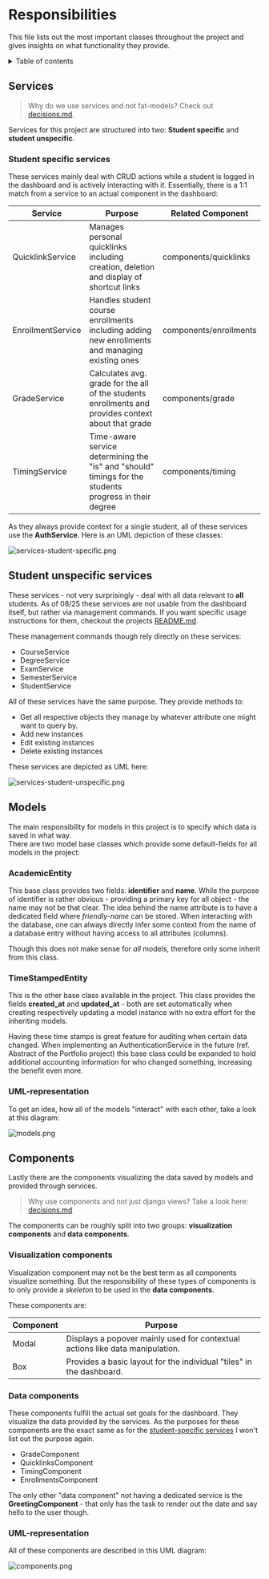 # Responsibilities

This file lists out the most important classes throughout the project and gives insights on what functionality they
provide.

<details>
<summary>Table of contents</summary>

- [Services](#services)
    - [Student specific services](#student-specific-services)
    - [Student unspecific services](#student-unspecific-services)
- [Models](#models)
    - [AcademicEntity](#academicentity)
    - [TimeStampedEntity](#timestampedentity)
    - [UML-representation](#UML-representation)
- [Components](#components)
    - [Visualization components](#visualization-components)
    - [Data components](#data-components)
    - [UML-representation](#UML-representation)

</details>

## Services

> Why do we use services and not fat-models? Check out [decisions.md](decisions.md#services).

Services for this project are structured into two: **Student specific** and **student unspecific**.

### Student specific services

These services mainly deal with CRUD actions while a student is logged in the dashboard and is actively interacting with
it. Essentially, there is a 1:1 match from a service to an actual component in the dashboard:

| Service           | Purpose                                                                                                | Related Component      |
|-------------------|--------------------------------------------------------------------------------------------------------|------------------------|
| QuicklinkService  | Manages personal quicklinks including creation, deletion and display of shortcut links                 | components/quicklinks  |
| EnrollmentService | Handles student course enrollments including adding new enrollments and managing existing ones         | components/enrollments |
| GradeService      | Calculates avg. grade for the all of the students enrollments and provides context about that grade    | components/grade       |
| TimingService     | Time-aware service determining the "is" and "should" timings for the students progress in their degree | components/timing      |

As they always provide context for a single student, all of these services use the **AuthService**.
Here is an UML depiction of these classes:

![services-student-specific.png](./services-student-specific.png)

## Student unspecific services

These services - not very surprisingly - deal with all data relevant to **all** students.
As of 08/25 these services are not usable from the dashboard itself, but rather via management commands.
If you want specific usage instructions for them, checkout the projects [README.md](../README.md).

These management commands though rely directly on these services:

- CourseService
- DegreeService
- ExamService
- SemesterService
- StudentService

All of these services have the same purpose. They provide methods to:

- Get all respective objects they manage by whatever attribute one might want to query by.
- Add new instances
- Edit existing instances
- Delete existing instances

These services are depicted as UML here:

![services-student-unspecific.png](./services-student-unspecific.png)

## Models

The main responsibility for models in this project is to specify which data is saved in what way.
<br>
There are two model base classes which provide some default-fields for all models in the project:

### AcademicEntity

This base class provides two fields: **identifier** and **name**. While the purpose of identifier is rather obvious -
providing a primary key for all object - the name may not be that clear. The idea behind the name attribute is to have a
dedicated field where *friendly-name* can be stored. When interacting with the database, one can always directly infer
some context from the name of a database entry without having access to all attributes (columns).

Though this does not make sense for *all* models, therefore only some inherit from this class.

### TimeStampedEntity

This is the other base class available in the project. This class provides the fields **created_at** and
**updated_at** - both are set automatically when creating respectively updating a model instance with no extra effort
for the inheriting models.

Having these time stamps is great feature for auditing when certain data changed.
When implementing an AuthenticationService in the future (ref. Abstract of the Portfolio project) this base class could
be expanded to hold additional accounting information for who changed something, increasing the benefit even more.

### UML-representation

To get an idea, how all of the models "interact" with each other, take a look at this diagram:

![models.png](./models.png)

## Components

Lastly there are the components visualizing the data saved by models and provided through services.

> Why use components and not just django views? Take a look here: [decisions.md](decisions.md#components)

The components can be roughly split into two groups: **visualization components** and **data components**.

### Visualization components

Visualization component may not be the best term as all components visualize something. But the responsibility of these
types of components is to only provide a *skeleton* to be used in the **data components**.

These components are:

| Component | Purpose                                                                       |
|-----------|-------------------------------------------------------------------------------|
| Modal     | Displays a popover mainly used for contextual actions like data manipulation. |
| Box       | Provides a basic layout for the individual "tiles" in the dashboard.          |

### Data components

These components fulfill the actual set goals for the dashboard. They visualize the data provided by the services.
As the purposes for these components are the exact same as for
the [student-specific services](#student-specific-services) I won't list out the purpose again.

- GradeComponent
- QuicklinksComponent
- TimingComponent
- EnrollmentsComponent

The only other "data component" not having a dedicated service is the **GreetingComponent** - that only has the task to
render out the date and say hello to the user though.

### UML-representation

All of these components are described in this UML diagram:

![components.png](./components.png)
